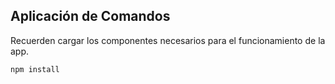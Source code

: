 ## Aplicación de Comandos


Recuerden cargar los componentes necesarios para el funcionamiento de la app.

````
npm install

````